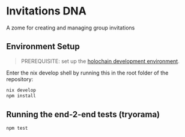 # Invitations DNA

A zome for creating and managing group invitations

## Environment Setup

> PREREQUISITE: set up the [holochain development environment](https://developer.holochain.org/docs/install/).

Enter the nix develop shell by running this in the root folder of the repository: 

```bash
nix develop
npm install
```

## Running the end-2-end tests (tryorama)

```bash
npm test
```